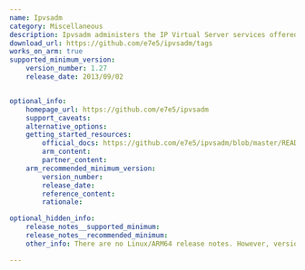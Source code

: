 ```yaml
---
name: Ipvsadm
category: Miscellaneous
description: Ipvsadm administers the IP Virtual Server services offered by the Linux kernel with IPVS support to create a wide range of load-balancer setups.
download_url: https://github.com/e7e5/ipvsadm/tags
works_on_arm: true
supported_minimum_version:
    version_number: 1.27
    release_date: 2013/09/02


optional_info:
    homepage_url: https://github.com/e7e5/ipvsadm
    support_caveats:
    alternative_options:
    getting_started_resources:
        official_docs: https://github.com/e7e5/ipvsadm/blob/master/README
        arm_content:
        partner_content:
    arm_recommended_minimum_version:
        version_number:
        release_date:
        reference_content:
        rationale:

optional_hidden_info:
    release_notes__supported_minimum:
    release_notes__recommended_minimum:
    other_info: There are no Linux/ARM64 release notes. However, version 1.27 can be built from source on both x86_64 and ARM64 platforms using make. Also, following packages are required before building, "apt-get install libnl-3-dev libnl-genl-3-dev build-essential libpcap-dev libpopt-dev".

---
```

